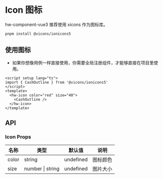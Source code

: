 # Icon 图标

hw-component-vue3 推荐使用 xicons 作为图标库。

```
pnpm install @vicons/ionicons5
```

## 使用图标

- 如果你想像用例一样直接使用，你需要全局注册组件，才能够直接在项目里使用。

<script setup lang="ts">
import { CashOutline } from '@vicons/ionicons5'
</script>
<hw-icon color="red" size="40">
  <CashOutline/>
</hw-icon>

<hw-icon color="green" size="40">
  <CashOutline/>
</hw-icon>
<hw-icon color="blue" size="40">
  <CashOutline/>
</hw-icon>
<div>

<hw-icon color="red" size="60">
  <CashOutline/>
</hw-icon>

<hw-icon color="green" size="60">
  <CashOutline/>
</hw-icon>

<hw-icon color="blue" size="60">
  <CashOutline/>
</hw-icon>
</div>

```vue
<script setup lang="ts">
import { CashOutline } from '@vicons/ionicons5'
</script>
<template>
  <hw-icon color="red" size="40">
    <CashOutline />
  </hw-icon>
</template>
```

## API

### Icon Props

| 名称  | 类型             | 默认值    | 说明     |
| ----- | ---------------- | --------- | -------- |
| color | string           | undefined | 图标颜色 |
| size  | number \| string | undefined | 图片大小 |
